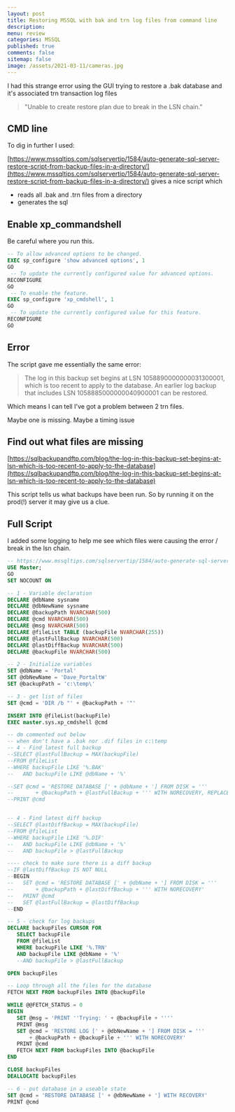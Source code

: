 ```yaml
---
layout: post
title: Restoring MSSQL with bak and trn log files from command line 
description: 
menu: review
categories: MSSQL 
published: true 
comments: false     
sitemap: false
image: /assets/2021-03-11/cameras.jpg
---
```


<!-- [![Bitcoin logo](/assets/2021-02-19/bitcoin.svg "Bitcoin"){:width="500px"}](/assets/2021-02-19/bitcoin.svg) -->

<!-- [![Cameras](/assets/2021-03-11/cameras.jpg "Cameras"){:width="500px"}](/assets/2021-03-11/cameras.jpg) -->


I had this strange error using the GUI trying to restore a .bak database and it's associated trn transaction log files

> "Unable to create restore plan due to break in the LSN chain."

## CMD line

To dig in further I used:

[https://www.mssqltips.com/sqlservertip/1584/auto-generate-sql-server-restore-script-from-backup-files-in-a-directory/](https://www.mssqltips.com/sqlservertip/1584/auto-generate-sql-server-restore-script-from-backup-files-in-a-directory/) gives a nice script which

- reads all .bak and .trn files from a directory
- generates the sql

## Enable xp_commandshell

Be careful where you run this.

```sql
-- To allow advanced options to be changed. 
EXEC sp_configure 'show advanced options', 1 
GO 
 -- To update the currently configured value for advanced options. 
RECONFIGURE 
GO 
 -- To enable the feature. 
EXEC sp_configure 'xp_cmdshell', 1 
GO 
 -- To update the currently configured value for this feature. 
RECONFIGURE 
GO 
```

## Error

The script gave me essentially the same error:

> The log in this backup set begins at LSN 1058890000000031300001, which is too recent to apply to the database. An earlier log backup that includes LSN 1058885000000040900001 can be restored. 

Which means I can tell I've got a problem between 2 trn files.

Maybe one is missing.
Maybe a timing issue

## Find out what files are missing

[https://sqlbackupandftp.com/blog/the-log-in-this-backup-set-begins-at-lsn-which-is-too-recent-to-apply-to-the-database](https://sqlbackupandftp.com/blog/the-log-in-this-backup-set-begins-at-lsn-which-is-too-recent-to-apply-to-the-database)

This script tells us what backups have been run. So by running it on the prod(!) server it may give us a clue.


## Full Script

I added some logging to help me see which files were causing the error / break in the lsn chain.

```sql
-- https://www.mssqltips.com/sqlservertip/1584/auto-generate-sql-server-restore-script-from-backup-files-in-a-directory/
USE Master; 
GO  
SET NOCOUNT ON 

-- 1 - Variable declaration 
DECLARE @dbName sysname 
DECLARE @dbNewName sysname 
DECLARE @backupPath NVARCHAR(500) 
DECLARE @cmd NVARCHAR(500) 
DECLARE @msg NVARCHAR(500) 
DECLARE @fileList TABLE (backupFile NVARCHAR(255)) 
DECLARE @lastFullBackup NVARCHAR(500) 
DECLARE @lastDiffBackup NVARCHAR(500) 
DECLARE @backupFile NVARCHAR(500) 

-- 2 - Initialize variables 
SET @dbName = 'Portal' 
SET @dbNewName = 'Dave_PortaltW' 
SET @backupPath = 'c:\temp\' 

-- 3 - get list of files 
SET @cmd = 'DIR /b "' + @backupPath + '"'

INSERT INTO @fileList(backupFile) 
EXEC master.sys.xp_cmdshell @cmd 

-- dm commented out below
-- when don't have a .bak nor .dif files in c:\temp
-- 4 - Find latest full backup 
--SELECT @lastFullBackup = MAX(backupFile)  
--FROM @fileList  
--WHERE backupFile LIKE '%.BAK'  
--   AND backupFile LIKE @dbName + '%' 

--SET @cmd = 'RESTORE DATABASE [' + @dbName + '] FROM DISK = '''  
--       + @backupPath + @lastFullBackup + ''' WITH NORECOVERY, REPLACE' 
--PRINT @cmd 


-- 4 - Find latest diff backup 
--SELECT @lastDiffBackup = MAX(backupFile)  
--FROM @fileList  
--WHERE backupFile LIKE '%.DIF'  
--   AND backupFile LIKE @dbName + '%' 
--   AND backupFile > @lastFullBackup 

---- check to make sure there is a diff backup 
--IF @lastDiffBackup IS NOT NULL 
--BEGIN 
--   SET @cmd = 'RESTORE DATABASE [' + @dbName + '] FROM DISK = '''  
--       + @backupPath + @lastDiffBackup + ''' WITH NORECOVERY' 
--   PRINT @cmd 
--   SET @lastFullBackup = @lastDiffBackup 
--END 

-- 5 - check for log backups 
DECLARE backupFiles CURSOR FOR  
   SELECT backupFile  
   FROM @fileList 
   WHERE backupFile LIKE '%.TRN'  
   AND backupFile LIKE @dbName + '%' 
   --AND backupFile > @lastFullBackup 

OPEN backupFiles  

-- Loop through all the files for the database  
FETCH NEXT FROM backupFiles INTO @backupFile  

WHILE @@FETCH_STATUS = 0  
BEGIN  
   SET @msg = 'PRINT ''Trying: ' + @backupFile + ''''
   PRINT @msg
   SET @cmd = 'RESTORE LOG [' + @dbNewName + '] FROM DISK = '''  
       + @backupPath + @backupFile + ''' WITH NORECOVERY' 
   PRINT @cmd 
   FETCH NEXT FROM backupFiles INTO @backupFile  
END 

CLOSE backupFiles  
DEALLOCATE backupFiles  

-- 6 - put database in a useable state 
SET @cmd = 'RESTORE DATABASE [' + @dbNewName + '] WITH RECOVERY' 
PRINT @cmd 
```
